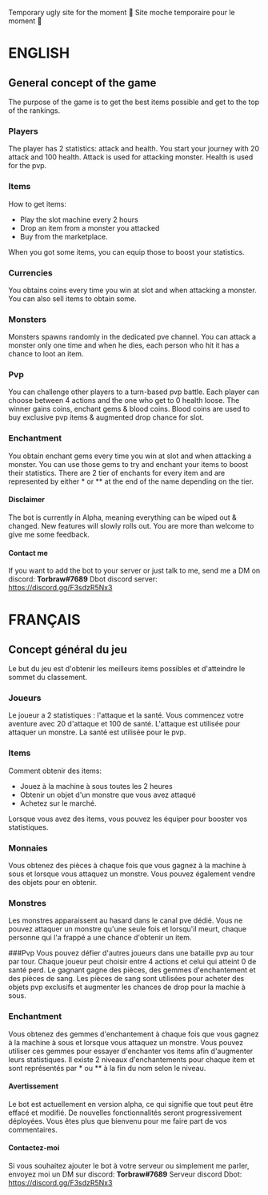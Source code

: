 Temporary ugly site for the moment 🙂
Site moche temporaire pour le moment 🙂

# ENGLISH

## General concept of the game
The purpose of the game is to get the best items possible and get to the top of the rankings.

### Players
The player has 2 statistics: attack and health. You start your journey with 20 attack and 100 health.
Attack is used for attacking monster.
Health is used for the pvp.

### Items
How to get items:
- Play the slot machine every 2 hours
- Drop an item from a monster you attacked
- Buy from the marketplace.

When you got some items, you can equip those to boost your statistics.

### Currencies
You obtains coins every time you win at slot and when attacking a monster. You can also sell items to obtain some.

### Monsters
Monsters spawns randomly in the dedicated pve channel. You can attack a monster only one time and when he dies, each person who hit it has a chance to loot an item.

### Pvp
You can challenge other players to a turn-based pvp battle. Each player can choose between 4 actions and the one who get to 0 health loose. The winner gains coins, enchant gems & blood coins.
Blood coins are used to buy exclusive pvp items & augmented drop chance for slot.

### Enchantment
You obtain enchant gems every time you win at slot and when attacking a monster. You can use those gems to try and enchant your items to boost their statistics. There are 2 tier of enchants for every item and are represented by either * or ** at the end of the name depending on the tier.

#### Disclaimer
The bot is currently in Alpha, meaning everything can be wiped out & changed. New features will slowly rolls out. You are more than welcome to give me some feedback.

#### Contact me
If you want to add the bot to your server or just talk to me, send me a DM on discord: **Torbraw#7689**
Dbot discord server: https://discord.gg/F3sdzR5Nx3

# FRANÇAIS

## Concept général du jeu
Le but du jeu est d'obtenir les meilleurs items possibles et d'atteindre le sommet du classement.

### Joueurs
Le joueur a 2 statistiques : l'attaque et la santé. Vous commencez votre aventure avec 20 d'attaque et 100 de santé.
L'attaque est utilisée pour attaquer un monstre.
La santé est utilisée pour le pvp.

### Items
Comment obtenir des items:
- Jouez à la machine à sous toutes les 2 heures
- Obtenir un objet d'un monstre que vous avez attaqué
- Achetez sur le marché.

Lorsque vous avez des items, vous pouvez les équiper pour booster vos statistiques.

### Monnaies
Vous obtenez des pièces à chaque fois que vous gagnez à la machine à sous et lorsque vous attaquez un monstre. Vous pouvez également vendre des objets pour en obtenir.

### Monstres
Les monstres apparaissent au hasard dans le canal pve dédié. Vous ne pouvez attaquer un monstre qu'une seule fois et lorsqu'il meurt, chaque personne qui l'a frappé a une chance d'obtenir un item.

###Pvp
Vous pouvez défier d'autres joueurs dans une bataille pvp au tour par tour. Chaque joueur peut choisir entre 4 actions et celui qui atteint 0 de santé perd. Le gagnant gagne des pièces, des gemmes d'enchantement et des pièces de sang.
Les pièces de sang sont utilisées pour acheter des objets pvp exclusifs et augmenter les chances de drop pour la machie à sous.

### Enchantment
Vous obtenez des gemmes d'enchantement à chaque fois que vous gagnez à la machine à sous et lorsque vous attaquez un monstre. Vous pouvez utiliser ces gemmes pour essayer d'enchanter vos items afin d'augmenter leurs statistiques. Il existe 2 niveaux d'enchantements pour chaque item et sont représentés par * ou ** à la fin du nom selon le niveau.

#### Avertissement
Le bot est actuellement en version alpha, ce qui signifie que tout peut être effacé et modifié. De nouvelles fonctionnalités seront progressivement déployées. Vous êtes plus que bienvenu pour me faire part de vos commentaires.

#### Contactez-moi
Si vous souhaitez ajouter le bot à votre serveur ou simplement me parler, envoyez moi un DM sur discord: **Torbraw#7689**
Serveur discord Dbot: https://discord.gg/F3sdzR5Nx3

